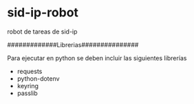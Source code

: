 # sid-ip-robot
robot de tareas de sid-ip

#############Librerias###############

Para ejecutar en python se deben incluir las siguientes librerías
- requests
- python-dotenv
- keyring
- passlib
